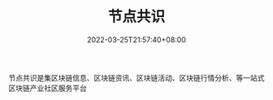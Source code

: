 ﻿---
weight: 
title: "节点共识"
description: "节点共识是集区块链信息、区块链资讯、区块链活动、区块链行情分析、等一站式区块链产业社区服务平台"
date: 2022-03-25T21:57:40+08:00
lastmod: 2022-03-25T16:45:40+08:00
draft: false
authors: ["Metabd"]
featuredImage: "jiediangongshi.png"
link: ""
tags: ["元宇宙资讯","节点共识"]
categories: ["navigation"]
navigation: ["元宇宙资讯"]
lightgallery: true
toc: true
pinned: false
recommend: false
recommend1: false
---
节点共识是集区块链信息、区块链资讯、区块链活动、区块链行情分析、等一站式区块链产业社区服务平台
